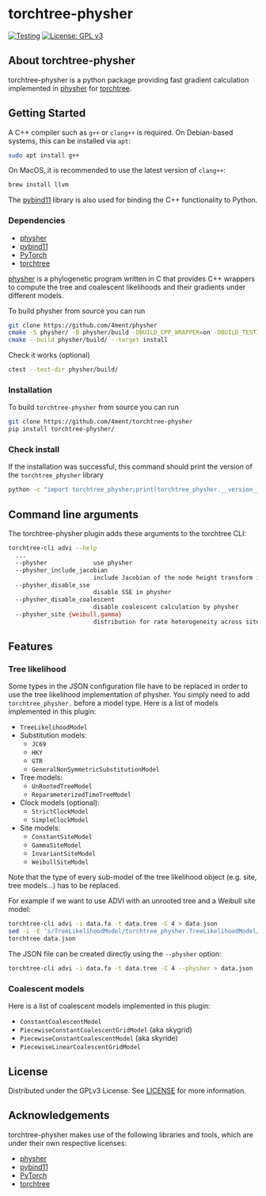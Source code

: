 # torchtree-physher

[![Testing](https://github.com/4ment/torchtree-physher/actions/workflows/test_linux.yml/badge.svg)](https://github.com/4ment/torchtree-physher/actions/workflows/test_linux.yml)
[![License: GPL v3](https://img.shields.io/badge/License-GPLv3-blue.svg)](https://www.gnu.org/licenses/gpl-3.0)

## About torchtree-physher
torchtree-physher is a python package providing fast gradient calculation implemented in [physher] for [torchtree].

## Getting Started

A C++ compiler such as ``g++`` or ``clang++`` is required.
On Debian-based systems, this can be installed via ``apt``:

```bash
sudo apt install g++
```

On MacOS, it is recommended to use the latest version of ``clang++``:
```bash
brew install llvm
```

The [pybind11] library is also used for binding the
C++ functionality to Python.

### Dependencies
 - [physher]
 - [pybind11]
 - [PyTorch]
 - [torchtree]

[physher] is a phylogenetic program written in C that provides C++ wrappers to compute the tree and coalescent likelihoods and their gradients under different models.

To build physher from source you can run
```bash
git clone https://github.com/4ment/physher
cmake -S physher/ -B physher/build -DBUILD_CPP_WRAPPER=on -DBUILD_TESTING=on
cmake --build physher/build/ --target install
```

Check it works (optional)
```bash
ctest --test-dir physher/build/
```


### Installation
To build `torchtree-physher` from source you can run
```bash
git clone https://github.com/4ment/torchtree-physher
pip install torchtree-physher/
```

### Check install
If the installation was successful, this command should print the version of the `torchtree_physher` library
```bash
python -c "import torchtree_physher;print(torchtree_physher.__version__)"
```

## Command line arguments
The torchtree-physher plugin adds these arguments to the torchtree CLI:

```bash
torchtree-cli advi --help
  ...
  --physher             use physher
  --physher_include_jacobian
                        include Jacobian of the node height transform in the node height gradient
  --physher_disable_sse
                        disable SSE in physher
  --physher_disable_coalescent
                        disable coalescent calculation by physher
  --physher_site {weibull,gamma}
                        distribution for rate heterogeneity across sites
```

## Features
### Tree likelihood
Some types in the JSON configuration file have to be replaced in order to use the tree likelihood implementation of physher. You simply need to add `torchtree_physher.` before a model type. Here is a list of models implemented in this plugin:

- `TreeLikelihoodModel`
- Substitution models:
  - `JC69`
  - `HKY`
  - `GTR`
  - `GeneralNonSymmetricSubstitutionModel`
- Tree models:
  - `UnRootedTreeModel`
  - `ReparameterizedTimeTreeModel`
- Clock models (optional):
  - `StrictClockModel`
  - `SimpleClockModel`
- Site models:
  - `ConstantSiteModel`
  - `GammaSiteModel`
  - `InvariantSiteModel`
  - `WeibullSiteModel`

Note that the type of every sub-model of the tree likelihood object (e.g. site, tree models...) has to be replaced.

For example if we want to use ADVI with an unrooted tree and a Weibull site model:

```bash
torchtree-cli advi -i data.fa -t data.tree -C 4 > data.json
sed -i -E 's/TreeLikelihoodModel/torchtree_physher.TreeLikelihoodModel/; s/UnRootedTreeModel/torchtree_physher.UnRootedTreeModel/; s/WeibullSiteModel/torchtree_physher.WeibullSiteModel/' data.json
torchtree data.json
```

The JSON file can be created directly using the `--physher` option:
```bash
torchtree-cli advi -i data.fa -t data.tree -C 4 --physher > data.json
```

### Coalescent models
Here is a list of coalescent models implemented in this plugin:

- `ConstantCoalescentModel`
- `PiecewiseConstantCoalescentGridModel` (aka skygrid)
- `PiecewiseConstantCoalescentModel` (aka skyride)
- `PiecewiseLinearCoalescentGridModel`

## License

Distributed under the GPLv3 License. See [LICENSE](LICENSE) for more information.

## Acknowledgements

torchtree-physher makes use of the following libraries and tools, which are under their own respective licenses:

 - [physher]
 - [pybind11]
 - [PyTorch]
 - [torchtree]

[physher]: https://github.com/4ment/physher
[pybind11]: https://pybind11.readthedocs.io/en/stable
[PyTorch]: https://pytorch.org
[torchtree]: https://github.com/4ment/torchtree